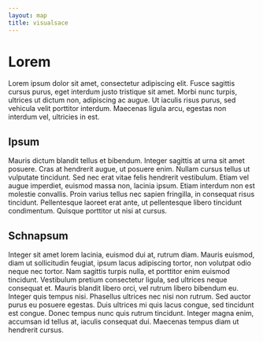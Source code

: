 ```yaml
---
layout: map
title: visualsace
---
```


# Lorem
Lorem ipsum dolor sit amet, consectetur adipiscing elit. Fusce sagittis cursus purus, eget interdum justo tristique sit amet. Morbi nunc turpis, ultrices ut dictum non, adipiscing ac augue. Ut iaculis risus purus, sed vehicula velit porttitor interdum. Maecenas ligula arcu, egestas non interdum vel, ultricies in est. 

## Ipsum 
Mauris dictum blandit tellus et bibendum. Integer sagittis at urna sit amet posuere. Cras at hendrerit augue, ut posuere enim. Nullam cursus tellus ut vulputate tincidunt. Sed nec erat vitae felis hendrerit vestibulum. Etiam vel augue imperdiet, euismod massa non, lacinia ipsum. Etiam interdum non est molestie convallis. Proin varius tellus nec sapien fringilla, in consequat risus tincidunt. Pellentesque laoreet erat ante, ut pellentesque libero tincidunt condimentum. Quisque porttitor ut nisi at cursus.

## Schnapsum
Integer sit amet lorem lacinia, euismod dui at, rutrum diam. Mauris euismod, diam ut sollicitudin feugiat, ipsum lacus adipiscing tortor, non volutpat odio neque nec tortor. Nam sagittis turpis nulla, et porttitor enim euismod tincidunt. Vestibulum pretium consectetur ligula, sed ultrices neque consequat et. Mauris blandit libero orci, vel rutrum libero bibendum eu. Integer quis tempus nisi. Phasellus ultrices nec nisi non rutrum. Sed auctor purus eu posuere egestas. Duis ultrices mi quis lacus congue, sed tincidunt est congue. Donec tempus nunc quis rutrum tincidunt. Integer magna enim, accumsan id tellus at, iaculis consequat dui. Maecenas tempus diam ut hendrerit cursus.